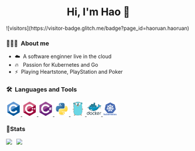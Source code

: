 <h1 align="center">Hi, I'm Hao 👋</h1>
![visitors](https://visitor-badge.glitch.me/badge?page_id=haoruan.haoruan)


<br/>
<h3>👨🏽‍💻&nbsp;&nbsp;About&nbsp;me</h3>

- ☁️ &nbsp;A software enginner live in the cloud
- 🔥 &nbsp;&nbsp;Passion for Kubernetes and Go
- ⚡ &nbsp;Playing Heartstone, PlayStation and Poker

<h3>🛠️&nbsp;&nbsp;Languages&nbsp;and&nbsp;Tools</h3>
<p align="left">
    <a href="https://www.cprogramming.com/" target="_blank"> <img src="https://raw.githubusercontent.com/devicons/devicon/master/icons/c/c-original.svg" alt="c" width="40" height="40"/> </a>
    <a href="https://www.w3schools.com/cpp/" target="_blank"> <img src="https://raw.githubusercontent.com/devicons/devicon/master/icons/cplusplus/cplusplus-original.svg" alt="cplusplus" width="40" height="40"/> </a>
    <a href="https://docs.microsoft.com/en-us/dotnet/csharp/" target="_blank"> <img src="https://github.com/devicons/devicon/raw/master/icons/csharp/csharp-original.svg" alt="csharp" width="40" height="40"/> </a>
    <a href="https://www.python.org" target="_blank"> <img src="https://raw.githubusercontent.com/devicons/devicon/master/icons/python/python-original.svg" alt="python" width="40" height="40"/> </a>
    <a href="https://golang.org" target="_blank"> <img src="https://raw.githubusercontent.com/devicons/devicon/master/icons/go/go-original.svg" alt="go" width="40" height="40"/> </a>
    <a href="https://www.docker.com/" target="_blank"> <img src="https://raw.githubusercontent.com/devicons/devicon/master/icons/docker/docker-original-wordmark.svg" alt="docker" width="40" height="40"/> </a>
    <a href="https://kubernetes.io" target="_blank"> <img src="https://raw.githubusercontent.com/devicons/devicon/master/icons/kubernetes/kubernetes-plain-wordmark.svg" alt="kubernetes" width="40" height="40"/> </a>
</p>

<h3>‍🚀Stats</h3>
<p align="left">
    <img src ="https://github-readme-stats.vercel.app/api?username=haoruan&show_icons=true&count_private=true" height="200"/>&nbsp;&nbsp;
    <img src="https://github-readme-stats.vercel.app/api/top-langs/?username=haoruan&layout=compact" height="200" />
</p>

